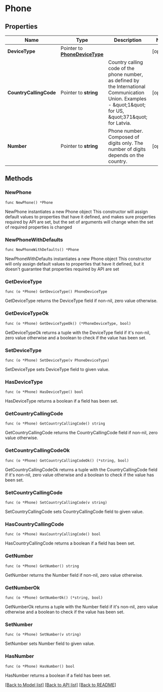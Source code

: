 # Phone

## Properties

Name | Type | Description | Notes
------------ | ------------- | ------------- | -------------
**DeviceType** | Pointer to [**PhoneDeviceType**](PhoneDeviceType.md) |  | [optional] 
**CountryCallingCode** | Pointer to **string** | Country calling code of the phone number, as defined by the International Communication Union. Examples - \&quot;1\&quot; for US, \&quot;371\&quot; for Latvia. | [optional] 
**Number** | Pointer to **string** | Phone number. Composed of digits only. The number of digits depends on the country. | [optional] 

## Methods

### NewPhone

`func NewPhone() *Phone`

NewPhone instantiates a new Phone object
This constructor will assign default values to properties that have it defined,
and makes sure properties required by API are set, but the set of arguments
will change when the set of required properties is changed

### NewPhoneWithDefaults

`func NewPhoneWithDefaults() *Phone`

NewPhoneWithDefaults instantiates a new Phone object
This constructor will only assign default values to properties that have it defined,
but it doesn't guarantee that properties required by API are set

### GetDeviceType

`func (o *Phone) GetDeviceType() PhoneDeviceType`

GetDeviceType returns the DeviceType field if non-nil, zero value otherwise.

### GetDeviceTypeOk

`func (o *Phone) GetDeviceTypeOk() (*PhoneDeviceType, bool)`

GetDeviceTypeOk returns a tuple with the DeviceType field if it's non-nil, zero value otherwise
and a boolean to check if the value has been set.

### SetDeviceType

`func (o *Phone) SetDeviceType(v PhoneDeviceType)`

SetDeviceType sets DeviceType field to given value.

### HasDeviceType

`func (o *Phone) HasDeviceType() bool`

HasDeviceType returns a boolean if a field has been set.

### GetCountryCallingCode

`func (o *Phone) GetCountryCallingCode() string`

GetCountryCallingCode returns the CountryCallingCode field if non-nil, zero value otherwise.

### GetCountryCallingCodeOk

`func (o *Phone) GetCountryCallingCodeOk() (*string, bool)`

GetCountryCallingCodeOk returns a tuple with the CountryCallingCode field if it's non-nil, zero value otherwise
and a boolean to check if the value has been set.

### SetCountryCallingCode

`func (o *Phone) SetCountryCallingCode(v string)`

SetCountryCallingCode sets CountryCallingCode field to given value.

### HasCountryCallingCode

`func (o *Phone) HasCountryCallingCode() bool`

HasCountryCallingCode returns a boolean if a field has been set.

### GetNumber

`func (o *Phone) GetNumber() string`

GetNumber returns the Number field if non-nil, zero value otherwise.

### GetNumberOk

`func (o *Phone) GetNumberOk() (*string, bool)`

GetNumberOk returns a tuple with the Number field if it's non-nil, zero value otherwise
and a boolean to check if the value has been set.

### SetNumber

`func (o *Phone) SetNumber(v string)`

SetNumber sets Number field to given value.

### HasNumber

`func (o *Phone) HasNumber() bool`

HasNumber returns a boolean if a field has been set.


[[Back to Model list]](../README.md#documentation-for-models) [[Back to API list]](../README.md#documentation-for-api-endpoints) [[Back to README]](../README.md)


